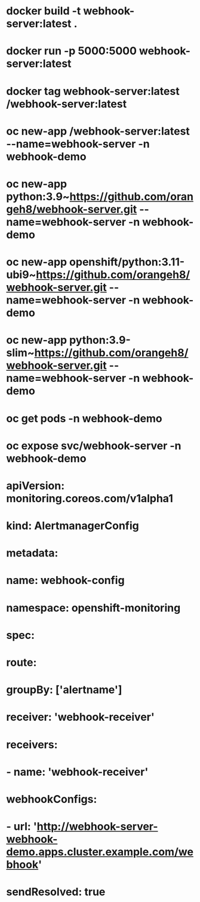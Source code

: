 
# docker build -t webhook-server:latest .
# docker run -p 5000:5000 webhook-server:latest
# docker tag webhook-server:latest <your-dockerhub-username>/webhook-server:latest
# oc new-app <your-dockerhub-username>/webhook-server:latest --name=webhook-server -n webhook-demo


# oc new-app python:3.9~https://github.com/orangeh8/webhook-server.git --name=webhook-server -n webhook-demo
# oc new-app openshift/python:3.11-ubi9~https://github.com/orangeh8/webhook-server.git --name=webhook-server -n webhook-demo
# oc new-app python:3.9-slim~https://github.com/orangeh8/webhook-server.git --name=webhook-server -n webhook-demo
# oc get pods -n webhook-demo
# oc expose svc/webhook-server -n webhook-demo




# apiVersion: monitoring.coreos.com/v1alpha1
# kind: AlertmanagerConfig
# metadata:
#   name: webhook-config
#   namespace: openshift-monitoring
# spec:
#   route:
#     groupBy: ['alertname']
#     receiver: 'webhook-receiver'
#   receivers:
#   - name: 'webhook-receiver'
#     webhookConfigs:
#     - url: 'http://webhook-server-webhook-demo.apps.cluster.example.com/webhook'
#       sendResolved: true